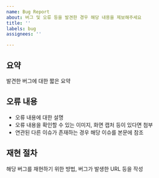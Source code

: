 ```yaml
---
name: Bug Report
about: 버그 및 오류 등을 발견한 경우 해당 내용을 제보해주세요
title: ''
labels: bug
assignees: ''

---
```


## 요약
발견한 버그에 대한 짧은 요약

## 오류 내용
- 오류 내용에 대한 설명
- 오류 내용을 확인할 수 있는 이미지, 화면 캡처 등이 있다면 첨부
- 연관된 다른 이슈가 존재하는 경우 해당 이슈를 본문에 참조

## 재현 절차
해당 버그를 재현하기 위한 방법, 버그가 발생한 URL 등을 작성
